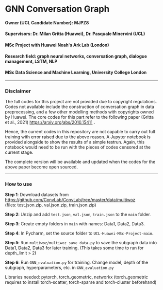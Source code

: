 # GNN Conversation Graph

#### Owner (UCL Candidate Number): MJPZ8
#### Supervisors: Dr. Milan Gritta (Huawei), Dr. Pasquale Minervini (UCL)

#### MSc Project with Huawei Noah's Ark Lab (London)
#### Research field: graph neural networks, conversation graph, dialogue management, LSTM, NLP

#### MSc Data Science and Machine Learning, University College London


-----------------------------------------------------

### Disclaimer
The full codes for this project are not provided due to copyright regulations. Codes not available include the construction of conversation graph in data preprocessing, and a few other modelling methods with copyrights owned by Huawei. The core codes for this part refer to the following paper (Gritta et al., 2021) https://arxiv.org/abs/2010.15411 . 

Hence, the current codes in this repository are not capable to carry out full training with error raised due to the above reason. A Jupyter notebook is provided alongside to show the results of a simple testrun. Again, this notebook would need to be run with the pieces of codes censored at the current stage.

The complete version will be available and updated when the codes for the above paper become open sourced.


-----------------------------------------------------

### How to use
**Step 1**: Download datasets from https://github.com/ConvLab/ConvLab/tree/master/data/multiwoz \
(files: test.json.zip, val.json.zip, train.json.zip)

**Step 2**: Unzip and add `test.json`, `val.json`, `train.json` to the `main` folder.

**Step 3**: Create empty folders in `main` with names: Data1, Data2, Data3.

**Step 4**: In Pycharm, set the source folder to `UCL-Huawei-MSc-Project-main`.

**Step 5**: Run `multiwoz/multiwoz_save_data.py` to save the subgraph data into Data1, Data2, Data3 for later training. (This takes some time to run for depth_limit > 2)

**Step 6**: Run `GNN_evaluation.py` for training. Change model, depth of the subgraph, hyperparameters, etc. in `GNN_evaluation.py`

Libraries needed: pytorch, torch_geometric, networkx (torch_geometric requires to install torch-scatter, torch-sparse and torch-cluster beforehand)
